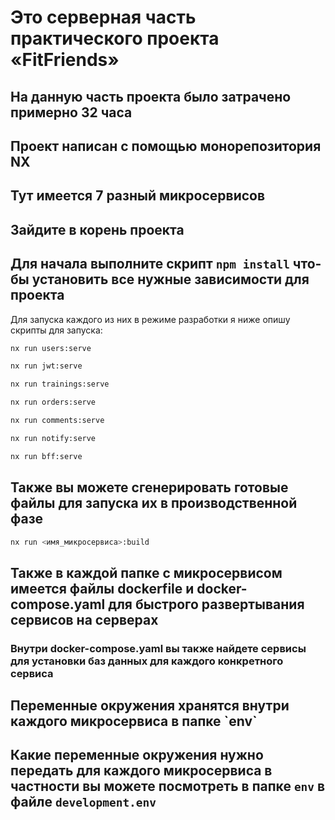 <H1>Это серверная часть практического проекта «FitFriends»</H1>

<H2>На данную часть проекта было затрачено примерно 32 часа</H2>

<H2>Проект написан с помощью монорепозитория NX</H2>

<H2>Тут имеется 7 разный микросервисов</H2>




<H2>Зайдите в корень проекта</H2>

## Для начала выполните скрипт `npm install` что-бы установить все нужные зависимости для проекта

Для запуска каждого из них в режиме разработки я ниже опишу скрипты для запуска:

```sh
nx run users:serve
```

```sh
nx run jwt:serve
```

```sh
nx run trainings:serve
```

```sh
nx run orders:serve
```

```sh
nx run comments:serve
```

```sh
nx run notify:serve
```

```sh
nx run bff:serve
```

<H2>Также вы можете сгенерировать готовые файлы для запуска их в производственной фазе</H2>

```sh
nx run <имя_микросервиса>:build
```

<H2>Также в каждой папке с микросервисом имеется файлы <b>dockerfile</b> и <b>docker-compose.yaml</b> для быстрого развертывания сервисов на серверах

<h3>Внутри <b>docker-compose.yaml</b> вы также найдете сервисы для установки баз данных для каждого конкретного сервиса

<h2>Переменные окружения хранятся внутри каждого микросервиса в папке `env`

## Какие переменные окружения нужно передать для каждого микросервиса в частности вы можете посмотреть в папке `env` в файле `development.env`
